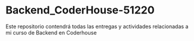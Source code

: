 # Backend_CoderHouse-51220
Este repositorio contendrá todas las entregas y actividades relacionadas a mi curso de Backend en Coderhouse
